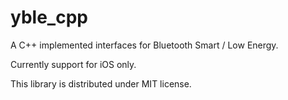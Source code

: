 yble_cpp
=======

A C++ implemented interfaces for Bluetooth Smart / Low Energy.

Currently support for iOS only.

This library is distributed under MIT license.
